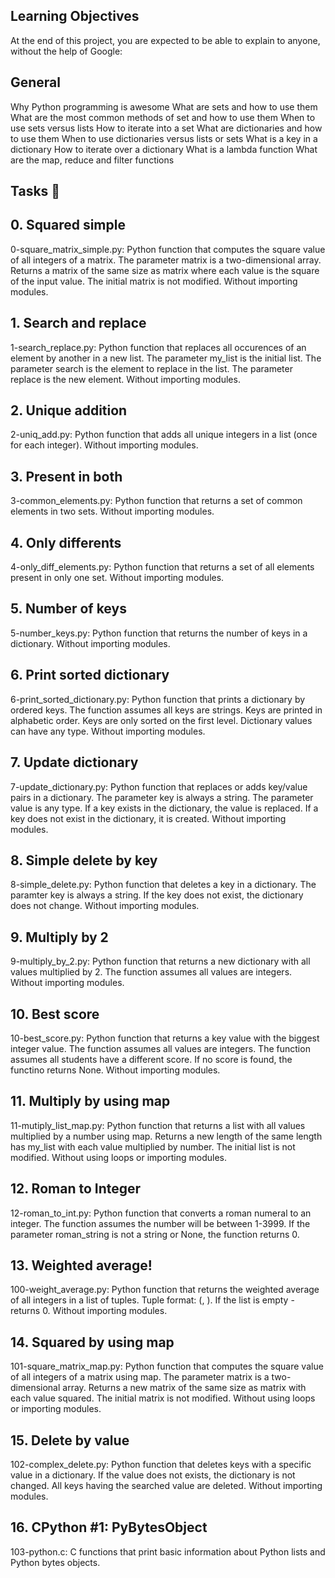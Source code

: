## Learning Objectives

At the end of this project, you are expected to be able to explain to anyone, without the help of Google:

## General

Why Python programming is awesome
What are sets and how to use them
What are the most common methods of set and how to use them
When to use sets versus lists
How to iterate into a set
What are dictionaries and how to use them
When to use dictionaries versus lists or sets
What is a key in a dictionary
How to iterate over a dictionary
What is a lambda function
What are the map, reduce and filter functions

## Tasks 📃

## 0. Squared simple

0-square_matrix_simple.py: Python function that computes the square value of all integers of a matrix.
The parameter matrix is a two-dimensional array.
Returns a matrix of the same size as matrix where each value is the square of the input value.
The initial matrix is not modified.
Without importing modules.

## 1. Search and replace

1-search_replace.py: Python function that replaces all occurences of an element by another in a new list.
The parameter my_list is the initial list.
The parameter search is the element to replace in the list.
The parameter replace is the new element.
Without importing modules.

## 2. Unique addition

2-uniq_add.py: Python function that adds all unique integers in a list (once for each integer).
Without importing modules.

## 3. Present in both

3-common_elements.py: Python function that returns a set of common elements in two sets.
Without importing modules.

## 4. Only differents

4-only_diff_elements.py: Python function that returns a set of all elements present in only one set.
Without importing modules.

## 5. Number of keys

5-number_keys.py: Python function that returns the number of keys in a dictionary.
Without importing modules.

## 6. Print sorted dictionary

6-print_sorted_dictionary.py: Python function that prints a dictionary by ordered keys.
The function assumes all keys are strings.
Keys are printed in alphabetic order.
Keys are only sorted on the first level.
Dictionary values can have any type.
Without importing modules.

## 7. Update dictionary

7-update_dictionary.py: Python function that replaces or adds key/value pairs in a dictionary.
The parameter key is always a string.
The parameter value is any type.
If a key exists in the dictionary, the value is replaced.
If a key does not exist in the dictionary, it is created.
Without importing modules.

## 8. Simple delete by key

8-simple_delete.py: Python function that deletes a key in a dictionary.
The paramter key is always a string.
If the key does not exist, the dictionary does not change.
Without importing modules.

## 9. Multiply by 2

9-multiply_by_2.py: Python function that returns a new dictionary with all values multiplied by 2.
The function assumes all values are integers.
Without importing modules.

## 10. Best score

10-best_score.py: Python function that returns a key value with the biggest integer value.
The function assumes all values are integers.
The function assumes all students have a different score.
If no score is found, the functino returns None.
Without importing modules.

## 11. Multiply by using map

11-mutiply_list_map.py: Python function that returns a list with all values multiplied by a number using map.
Returns a new length of the same length has my_list with each value multiplied by number.
The initial list is not modified.
Without using loops or importing modules.

## 12. Roman to Integer

12-roman_to_int.py: Python function that converts a roman numeral to an integer.
The function assumes the number will be between 1-3999.
If the parameter roman_string is not a string or None, the function returns 0.

## 13. Weighted average!

100-weight_average.py: Python function that returns the weighted average of all integers in a list of tuples.
Tuple format: (<score>, <weight>).
If the list is empty - returns 0.
Without importing modules.

## 14. Squared by using map

101-square_matrix_map.py: Python function that computes the square value of all integers of a matrix using map.
The parameter matrix is a two-dimensional array.
Returns a new matrix of the same size as matrix with each value squared.
The initial matrix is not modified.
Without using loops or importing modules.

## 15. Delete by value

102-complex_delete.py: Python function that deletes keys with a specific value in a dictionary.
If the value does not exists, the dictionary is not changed.
All keys having the searched value are deleted.
Without importing modules.

## 16. CPython #1: PyBytesObject

103-python.c: C functions that print basic information about Python lists and Python bytes objects.